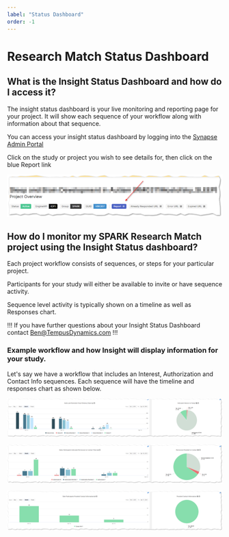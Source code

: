 ```yaml
---
label: "Status Dashboard"
order: -1
---
```

# Research Match Status Dashboard

## What is the Insight Status Dashboard and how do I access it?


The insight status dashboard is your live monitoring and reporting page for your project. It will show each sequence of your workflow along with information about that sequence.

You can access your insight status dashboard by logging into the <a href="https://synapse.tempusresearch.com/recontacting/projects" target="_blank">Synapse Admin Portal</a>

Click on the study or project you wish to see details for, then click on the blue Report link

![](../Images/dashboard1.png)

## How do I monitor my SPARK Research Match project using the Insight Status dashboard?

Each project workflow consists of sequences, or steps for your particular project.

Participants for your study will either be available to invite or have sequence activity.

Sequence level activity is typically shown on a timeline as well as Responses chart.

!!!
If you have further questions about your Insight Status Dashboard contact [Ben@TempusDynamics.com](mailto:Ben@TempusDynamics.com)
!!!

### Example workflow and how Insight will display information for your study.

Let's say we have a workflow that includes an Interest, Authorization and Contact Info sequences. Each sequence will have the timeline and responses chart as shown below.

![Interest Sequence](../Images/dashboard2.png)

![Authorization Sequence](../Images/dashboard3.png)

![Contact Info Sequence](../Images/dashboard4.png)